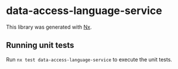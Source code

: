 # data-access-language-service

This library was generated with [Nx](https://nx.dev).

## Running unit tests

Run `nx test data-access-language-service` to execute the unit tests.
